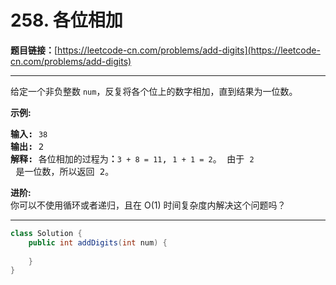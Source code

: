 # 258. 各位相加

**题目链接：**[https://leetcode-cn.com/problems/add-digits](https://leetcode-cn.com/problems/add-digits)

---

<div class="content__1Y2H">
 <div class="notranslate">
  <p>给定一个非负整数 <code>num</code>，反复将各个位上的数字相加，直到结果为一位数。</p> 
  <p><strong>示例:</strong></p> 
  <pre class="language-text"><strong>输入:</strong> <code>38</code>
<strong>输出:</strong> 2 
<strong>解释: </strong>各位相加的过程为<strong>：</strong><code>3 + 8 = 11</code>, <code>1 + 1 = 2</code>。 由于&nbsp;<code>2</code> 是一位数，所以返回 2。
</pre> 
  <p><strong>进阶:</strong><br> 你可以不使用循环或者递归，且在 O(1) 时间复杂度内解决这个问题吗？</p> 
 </div>
</div>

---

```java
class Solution {
    public int addDigits(int num) {
        
    }
}
```